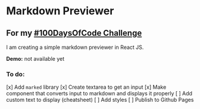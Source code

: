 # Markdown Previewer

## For my [#100DaysOfCode Challenge](https://github.com/izabelka/100-days-of-code)


I am creating a simple markdown previewer in React JS.

**Demo:** not available yet

### To do:
[x] Add `marked` library
[x] Create textarea to get an input
[x] Make component that converts input to markdown and displays it properly
[ ] Add custom text to display (cheatsheet)
[ ] Add styles
[ ] Publish to Github Pages
